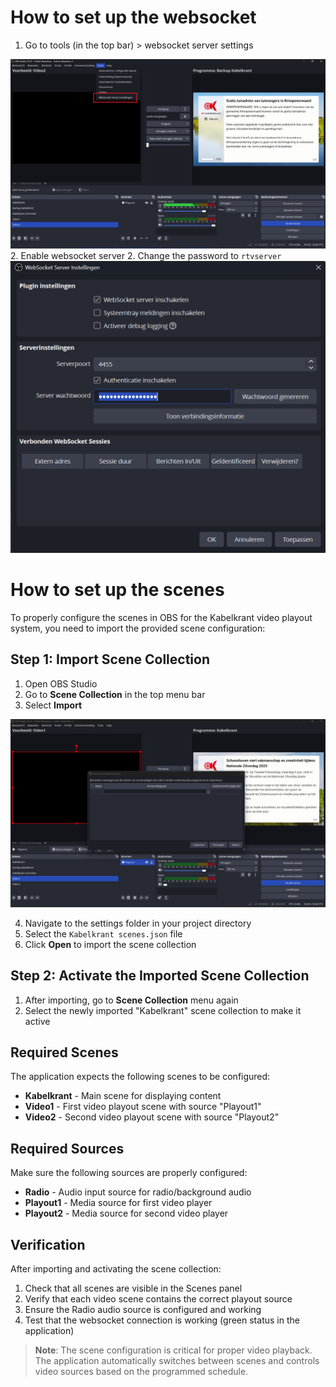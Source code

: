 # How to set up the websocket

1. Go to tools (in the top bar) > websocket server settings

![alt text](image.png) 2. Enable websocket server 2. Change the password to `rtvserver`
![alt text](image-1.png)

# How to set up the scenes

To properly configure the scenes in OBS for the Kabelkrant video playout system, you need to import the provided scene configuration:

## Step 1: Import Scene Collection

1. Open OBS Studio
2. Go to **Scene Collection** in the top menu bar
3. Select **Import**

![Scene Collection Import Menu](image-2.png)

4. Navigate to the settings folder in your project directory
5. Select the `Kabelkrant scenes.json` file
6. Click **Open** to import the scene collection

## Step 2: Activate the Imported Scene Collection

1. After importing, go to **Scene Collection** menu again
2. Select the newly imported "Kabelkrant" scene collection to make it active

## Required Scenes

The application expects the following scenes to be configured:

- **Kabelkrant** - Main scene for displaying content
- **Video1** - First video playout scene with source "Playout1"
- **Video2** - Second video playout scene with source "Playout2"

## Required Sources

Make sure the following sources are properly configured:

- **Radio** - Audio input source for radio/background audio
- **Playout1** - Media source for first video player
- **Playout2** - Media source for second video player

## Verification

After importing and activating the scene collection:

1. Check that all scenes are visible in the Scenes panel
2. Verify that each video scene contains the correct playout source
3. Ensure the Radio audio source is configured and working
4. Test that the websocket connection is working (green status in the application)

> **Note**: The scene configuration is critical for proper video playback. The application automatically switches between scenes and controls video sources based on the programmed schedule.

